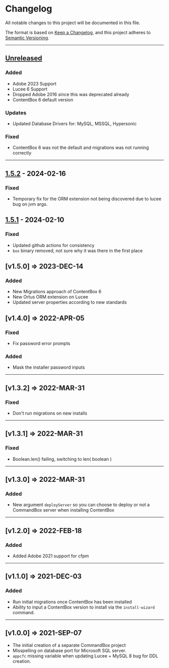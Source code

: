 # Changelog

All notable changes to this project will be documented in this file.

The format is based on [Keep a Changelog](https://keepachangelog.com/en/1.0.0/),
and this project adheres to [Semantic Versioning](https://semver.org/spec/v2.0.0.html).

* * *

## [Unreleased]

### Added

- Adobe 2023 Support
- Lucee 6 Support
- Dropped Adobe 2016 since this was deprecated already
- ContentBox 6 default version

### Updates

- Updated Database Drivers for: MySQL, MSSQL, Hypersonic

### Fixed

- ContentBox 6 was not the default and migrations was not running correctly

* * *

## [1.5.2] - 2024-02-16

### Fixed

- Temporary fix for the ORM extension not being discovered due to lucee bug on jvm args.

## [1.5.1] - 2024-02-10

### Fixed

- Updated github actions for consistency
- `box` binary removed, not sure why it was there in the first place

## [v1.5.0] => 2023-DEC-14

### Added

- New Migrations approach of ContentBox 6
- New Ortus ORM extension on Lucee
- Updated server properties according to new standards

## [v1.4.0] => 2022-APR-05

### Fixed

- Fix password error prompts

### Added

- Mask the installer password inputs

* * *

## [v1.3.2] => 2022-MAR-31

### Fixed

- Don't run migrations on new installs

* * *

## [v1.3.1] => 2022-MAR-31

### Fixed

- Boolean.len() failing, switching to len( boolean )

* * *

## [v1.3.0] => 2022-MAR-31

### Added

- New argument `deployServer` so you can choose to deploy or not a CommandBox server when installing ContentBox

* * *

## [v1.2.0] => 2022-FEB-18

### Added

- Added Adobe 2021 support for cfpm

* * *

## [v1.1.0] => 2021-DEC-03

### Added

- Run initial migrations once ContentBox has been installed
- Ability to input a ContentBox version to install via the `install-wizard` command.

* * *

## [v1.0.0] => 2021-SEP-07

- The initial creation of a separate CommandBox project
- Misspelling on database port for Microsoft SQL server.
- `appcfc` missing variable when updating Lucee + MySQL 8 bug for DDL creation.

[Unreleased]: https://github.com/Ortus-Solutions/contentbox-cli/compare/v1.5.2...HEAD

[1.5.2]: https://github.com/Ortus-Solutions/contentbox-cli/compare/v1.5.1...v1.5.2

[1.5.1]: https://github.com/Ortus-Solutions/contentbox-cli/compare/e199c386dc5d1b262f9259d6824df5fa7dfdd77e...v1.5.1
